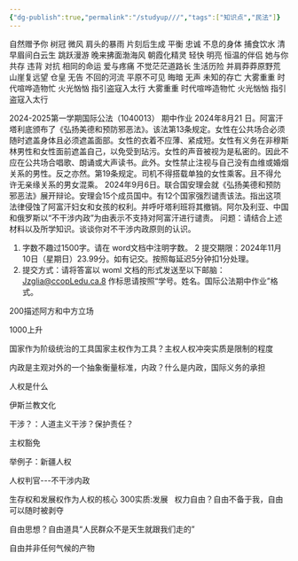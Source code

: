 ```yaml
---
{"dg-publish":true,"permalink":"/studyup///","tags":["知识点","民法"]}
---
```


自然赠予你 树冠 微风 肩头的暴雨
片刻后生成 平衡 忠诚 不息的身体
捕食饮水  清早眉间白云生
跳跃漫游  晚来拂面渤海风 
朝霞化精灵  轻快 明亮 恒温的伴侣 
她与你共存  违背 对抗 相同的命运 
爱与疼痛  不觉茫茫道路长 
生活历险  并肩莽莽原野荒 
山崖复远望  仓皇 无告 不回的河流 
平原不可见  晦暗 无声 未知的存亡 
大雾重重  时代喧哗造物忙 
火光忷忷  指引盗寇入太行 
大雾重重 时代喧哗造物忙 
火光忷忷 指引盗寇入太行


2024-2025第一学期国际公法（1040013）
期中作业
2024年8月21 日。阿富汗塔利底颁布了《弘扬美德和预防邪恶法》。该法第13条规定。女性在公共场合必须随时遮盖身体且必须遮盖面部。女性的衣着不应薄、紧成短。女性有义务在非穆斯林男性和女性面前遮盖自己，以免受到玷污。女性的声音被视为是私密的。因此不应在公共场合唱歌、朗诵或大声读书。此外。女性禁止注视与自己没有血维或婚烟关系的男性。反之亦然。第19条规定。司机不得搭载单独的女性乘客。且不得允许无亲缘关系的男女混乘。
2024年9月6日。联合国安理会就《弘扬美德和预防邪恶法》展开辩论。安理会15个成员国中。有12个国家强烈谴责该法。指出这项法律侵蚀了阿富汗妇女和女孩的权利。并呼吁塔利班将其撤销。阿尔及利亚、中国和俄罗斯以“不干涉内政”为由表示不支持对阿富汗进行谴责。
问题：请结合上述材料以及所学知识。谈谈你对不干涉内政原则的认识。
1. 字数不趣过1500字。请在 word文档中注明字数。
2 提交期限：2024年11月10日（星期日）23.99分。如有记交。按照每延迟5分钟扣1分处理。
3. 提交方式：请将答富以 woml 文档的形式发送至以下邮脑： Jzglia@ccopLedu.ca.8 作标思请按照“学号。姓名。国际公法期中作业”格式。

200描述阿方和中方立场

1000上升

国家作为阶级统治的工具国家主权作为工具？主权人权冲突实质是限制的程度

内政是主观对外的一个抽象衡量标准，内政？什么是内政，国际义务的承担

人权是什么

伊斯兰教文化

干涉？：人道主义干涉？保护责任？

主权豁免

举例子：新疆人权

人权判官---不干涉内政

生存权和发展权作为人权的核心
300实质:发展   权力自由？自由不备于我，自由可以随时被剥夺

自由思想？自由道具“人民群众不是天生就跟我们走的”

自由并非任何气候的产物